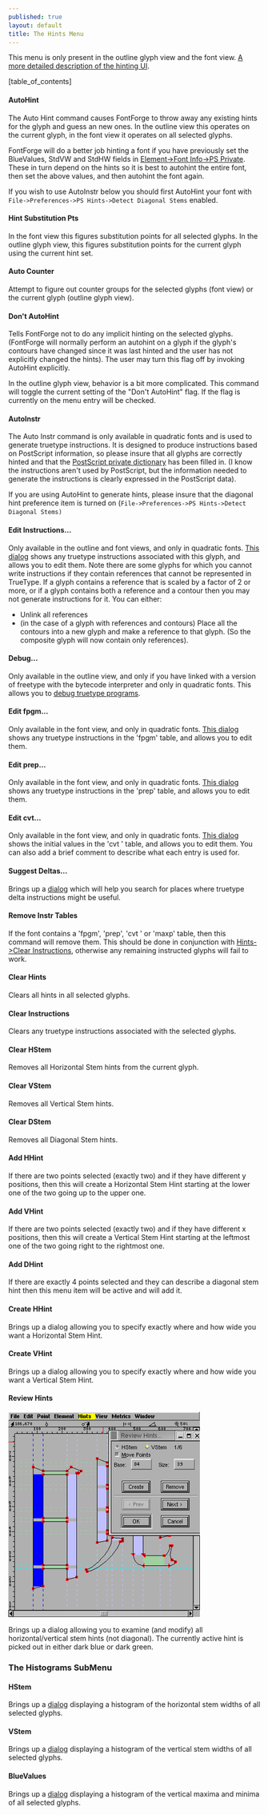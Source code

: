 ```yaml
---
published: true
layout: default
title: The Hints Menu
---
```


This menu is only present in the outline glyph view and the font view.
 [A more detailed description of the hinting UI](../hinting/).

[table_of_contents]


#### AutoHint

The Auto Hint command causes FontForge to throw away any existing hints
for the glyph and guess an new ones. In the outline view this operates
on the current glyph, in the font view it operates on all selected
glyphs.

FontForge will do a better job hinting a font if you have previously
set the BlueValues, StdVW and StdHW fields in [Element-\>Font Info-\>PS
Private](../fontinfo/#Private). These in turn depend on the hints so it
is best to autohint the entire font, then set the above values, and then
autohint the font again.

If you wish to use AutoInstr below you should first AutoHint your font
with `File->Preferences->PS Hints->Detect Diagonal Stems` enabled.


#### Hint Substitution Pts

In the font view this figures substitution points for all selected
glyphs. In the outline glyph view, this figures substitution points for
the current glyph using the current hint set.


#### Auto Counter

Attempt to figure out counter groups for the selected glyphs (font view)
or the current glyph (outline glyph view).


#### Don't AutoHint

Tells FontForge not to do any implicit hinting on the selected glyphs.
(FontForge will normally perform an autohint on a glyph if the glyph's
contours have changed since it was last hinted and the user has not
explicitly changed the hints). The user may turn this flag off by
invoking AutoHint explicitly.

In the outline glyph view, behavior is a bit more complicated. This
command will toggle the current setting of the "Don't AutoHint" flag. If
the flag is currently on the menu entry will be checked.


#### AutoInstr

The Auto Instr command is only available in quadratic fonts and is used
to generate truetype instructions. It is designed to produce
instructions based on PostScript information, so please insure that all
glyphs are correctly hinted and that the [PostScript private
dictionary](../fontinfo/#Private) has been filled in. (I know the
instructions aren't used by PostScript, but the information needed to
generate the instructions is clearly expressed in the PostScript data).

If you are using AutoHint to generate hints, please insure that the
diagonal hint preference item is turned on
(`File->Preferences->PS Hints->Detect Diagonal Stems)`


#### Edit Instructions...

Only available in the outline and font views, and only in quadratic
fonts. [This dialog](../ttfinstrs/) shows any truetype instructions
associated with this glyph, and allows you to edit them.
 Note there are some glyphs for which you cannot write instructions if
they contain references that cannot be represented in TrueType. If a
glyph contains a reference that is scaled by a factor of 2 or more, or
if a glyph contains both a reference and a contour then you may not
generate instructions for it. You can either:

-   Unlink all references
-   (in the case of a glyph with references and contours) Place all the
    contours into a new glyph and make a reference to that glyph. (So
    the composite glyph will now contain only references).


#### Debug...

Only available in the outline view, and only if you have linked with a
version of freetype with the bytecode interpreter and only in quadratic
fonts. This allows you to [debug truetype
programs](../charview/#Debugging).


#### Edit fpgm...

Only available in the font view, and only in quadratic fonts. [This
dialog](../ttfinstrs/) shows any truetype instructions in the 'fpgm'
table, and allows you to edit them.


#### Edit prep...

Only available in the font view, and only in quadratic fonts. [This
dialog](../ttfinstrs/) shows any truetype instructions in the 'prep'
table, and allows you to edit them.


#### Edit cvt...

Only available in the font view, and only in quadratic fonts. [This
dialog](../ttfinstrs/#cvt) shows the initial values in the 'cvt '
table, and allows you to edit them. You can also add a brief comment to
describe what each entry is used for.


#### Suggest Deltas...

Brings up a [dialog](../SuggestDeltas/) which will help you search for
places where truetype delta instructions might be useful.


#### Remove Instr Tables

If the font contains a 'fpgm', 'prep', 'cvt ' or 'maxp' table, then this
command will remove them. This should be done in conjunction with
[Hints-\>Clear Instructions](../hintsmenu/), otherwise any remaining
instructed glyphs will fail to work.


#### Clear Hints

Clears all hints in all selected glyphs.


#### Clear Instructions

Clears any truetype instructions associated with the selected glyphs.


#### Clear HStem

Removes all Horizontal Stem hints from the current glyph.


#### Clear VStem

Removes all Vertical Stem hints.


#### Clear DStem

Removes all Diagonal Stem hints.


#### Add HHint

If there are two points selected (exactly two) and if they have
different y positions, then this will create a Horizontal Stem Hint
starting at the lower one of the two going up to the upper one.


#### Add VHint

If there are two points selected (exactly two) and if they have
different x positions, then this will create a Vertical Stem Hint
starting at the leftmost one of the two going right to the rightmost
one.


#### Add DHint

If there are exactly 4 points selected and they can describe a diagonal
stem hint then this menu item will be active and will add it.

#### Create HHint

Brings up a dialog allowing you to specify exactly where and how wide
you want a Horizontal Stem Hint.

#### Create VHint

Brings up a dialog allowing you to specify exactly where and how wide
you want a Vertical Stem Hint.

#### Review Hints

![](/assets/img/filemenu-reviewhints.png)

Brings up a dialog allowing you to examine (and modify) all
horizontal/vertical stem hints (not diagonal). The currently active hint
is picked out in either dark blue or dark green.


### The Histograms SubMenu


#### HStem

Brings up a [dialog](../histogram/) displaying a histogram of the
horizontal stem widths of all selected glyphs.


#### VStem

Brings up a [dialog](../histogram/) displaying a histogram of the
vertical stem widths of all selected glyphs.


#### BlueValues

Brings up a [dialog](../histogram/) displaying a histogram of the
vertical maxima and minima of all selected glyphs.
